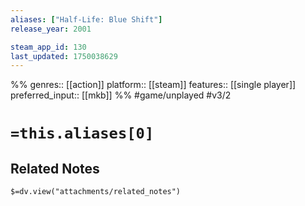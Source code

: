 ```yaml
---
aliases: ["Half-Life: Blue Shift"]
release_year: 2001

steam_app_id: 130
last_updated: 1750038629
---
```

%%
genres:: [[action]]
platform:: [[steam]]
features:: [[single player]]
preferred_input:: [[mkb]]
%%
#game/unplayed
#v3/2

# `=this.aliases[0]`
## Related Notes
`$=dv.view("attachments/related_notes")`